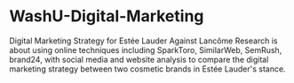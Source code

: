 # WashU-Digital-Marketing

Digital Marketing Strategy for Estée Lauder Against Lancôme Research is about using online techniques including SparkToro, SimilarWeb, SemRush, brand24, 
with social media and website analysis to compare the digital marketing strategy between two cosmetic brands in Estée Lauder's stance.
